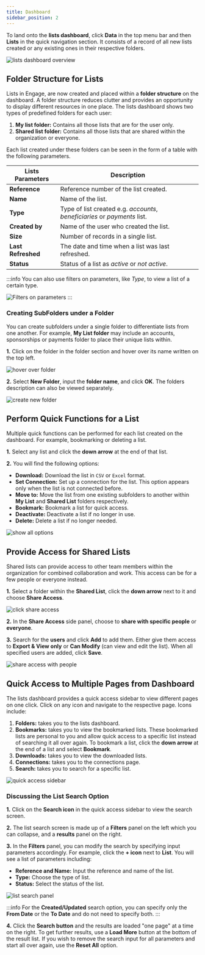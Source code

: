 ```yaml
---
title: Dashboard
sidebar_position: 2
---
```


To land onto the **lists dashboard**, click **Data** in the top menu bar and then **Lists** in the quick navigation section. It consists of a record of all new lists created or any existing ones in their respective folders. 

![lists dashboard overview](./lists-dashboard-overview.png)

## Folder Structure for Lists

Lists in Engage, are now created and placed within a **folder structure** on the dashboard. A folder structure reduces clutter and provides an opportunity to display different resources in one place. The lists dashboard shows two types of predefined folders for each user:

1. **My list folder:** Contains all those lists that are for the user only.
2. **Shared list folder:** Contains all those lists that are shared within the organization or everyone.

Each list created under these folders can be seen in the form of a table with the following parameters.

| Lists Parameters | Description |
| ---------------- | ----------- |
| **Reference** | Reference number of the list created. |
| **Name** | Name of the list. |
| **Type** | Type of list created e.g. *accounts*, *beneficiaries* or *payments* list. |
| **Created by** | Name of the user who created the list. |
| **Size** | Number of records in a single list. |
| **Last Refreshed** | The date and time when a list was last refreshed. |
| **Status** | Status of a list as *active* or *not active*.  |

:::info
You can also use filters on parameters, like *Type*, to view a list of a certain type. 

![Filters on parameters](./filters-on-parameters.gif)
:::

### Creating SubFolders under a Folder

You can create subfolders under a single folder to differentiate lists from one another. For example, **My List folder** may include an accounts, sponsorships or payments folder to place their unique lists within. 

**1.** Click on the folder in the folder section and hover over its name written on the top left. 

![hover over folder](./hover-over-folder.png)

**2.** Select **New Folder**, input the **folder name**, and click **OK**. The folders description can also be viewed separately. 

![create new folder](./create-new-folder.png)    

## Perform Quick Functions for a List

Multiple quick functions can be performed for each list created on the dashboard. For example, bookmarking or deleting a list.

**1.** Select any list and click the **down arrow** at the end of that list.

**2.** You will find the following options:

- **Download:** Download the list in `CSV` or `Excel` format.
- **Set Connection:** Set up a connection for the list. This option appears only when the list is not connected before. 
- **Move to:** Move the list from one existing subfolders to another within **My List** and **Shared List** folders respectively. 
-  **Bookmark:** Bookmark a list for quick access.
- **Deactivate:** Deactivate a list if no longer in use.
- **Delete:** Delete a list if no longer needed.

![show all options](./show-all-options.png)

## Provide Access for Shared Lists

Shared lists can provide access to other team members within the organization for combined collaboration and work. This access can be for a few people or everyone instead. 

**1.** Select a folder within the **Shared List**, click the **down arrow** next to it and choose **Share Access**.

![click share access](./click-share-access.png)

**2.** In the **Share Access** side panel, choose to **share with specific people** or **everyone**. 

**3.** Search for the **users** and click **Add** to add them. Either give them access to **Export & View only** or **Can Modify** (can view and edit the list). When all specified users are added, click **Save**.

![share access with people](./share-access-with-people.png)

## Quick Access to Multiple Pages from Dashboard

The lists dashboard provides a quick access sidebar to view different pages on one click. Click on any icon and navigate to the respective page. Icons include:

1. **Folders:** takes you to the lists dashboard.
2. **Bookmarks:** takes you to view the bookmarked lists. These bookmarked lists are personal to you and allow quick access to a specific list instead of searching it all over again. To bookmark a list, click the **down arrow** at the end of a list and select **Bookmark**.
3. **Downloads:** takes you to view the downloaded lists.
4. **Connections:** takes you to the connections page.
5. **Search:** takes you to search for a specific list.

![quick access sidebar](./quick-access-sidebar.png)

### Discussing the List Search Option

**1.** Click on the **Search icon** in the quick access sidebar to view the search screen.

**2.** The list search screen is made up of a **Filters** panel on the left which you can collapse, and a **results** panel on the right.

**3.** In the **Filters** panel, you can modify the search by specifying input parameters accordingly. For example, click the **+ icon** next to **List**. You will see a list of parameters including:

- **Reference and Name:** Input the reference and name of the list.
- **Type:** Choose the type of list.
- **Status:** Select the status of the list.

![list search panel](./list-search-panel.png)

:::info
For the **Created/Updated** search option, you can specify only the **From Date** or the **To Date** and do not need to specify both.
:::

**4.** Click the **Search button** and the results are loaded "one page" at a time on the right. To get further results, use a **Load More** button at the bottom of the result list. If you wish to remove the search input for all parameters and start all over again, use the **Reset All** option.

